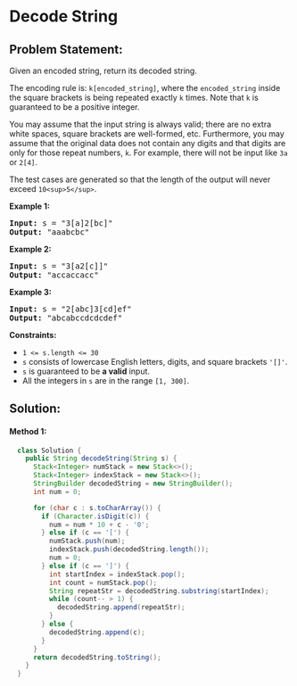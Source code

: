 # Decode String

## Problem Statement:

Given an encoded string, return its decoded string.

The encoding rule is: `k[encoded_string]`, where the `encoded_string` inside the square brackets is being repeated exactly `k` times. Note that `k` is guaranteed to be a positive integer.

You may assume that the input string is always valid; there are no extra white spaces, square brackets are well-formed, etc. Furthermore, you may assume that the original data does not contain any digits and that digits are only for those repeat numbers, `k`. For example, there will not be input like `3a` or `2[4]`.

The test cases are generated so that the length of the output will never exceed `10<sup>5</sup>`.

**Example 1:**

<pre><strong>Input:</strong> s = "3[a]2[bc]"
<strong>Output:</strong> "aaabcbc"
</pre>

**Example 2:**

<pre><strong>Input:</strong> s = "3[a2[c]]"
<strong>Output:</strong> "accaccacc"
</pre>

**Example 3:**

<pre><strong>Input:</strong> s = "2[abc]3[cd]ef"
<strong>Output:</strong> "abcabccdcdcdef"
</pre>

**Constraints:**

* `1 <= s.length <= 30`
* `s` consists of lowercase English letters, digits, and square brackets `'[]'`.
* `s` is guaranteed to be **a valid** input.
* All the integers in `s` are in the range `[1, 300]`.


## Solution:

#### Method 1:

```java
  class Solution {
    public String decodeString(String s) {
      Stack<Integer> numStack = new Stack<>();
      Stack<Integer> indexStack = new Stack<>();
      StringBuilder decodedString = new StringBuilder();
      int num = 0;

      for (char c : s.toCharArray()) {
        if (Character.isDigit(c)) {
          num = num * 10 + c - '0';
        } else if (c == '[') {
          numStack.push(num);
          indexStack.push(decodedString.length());
          num = 0;
        } else if (c == ']') {
          int startIndex = indexStack.pop();
          int count = numStack.pop();
          String repeatStr = decodedString.substring(startIndex);
          while (count-- > 1) {
            decodedString.append(repeatStr);
          }
        } else {
          decodedString.append(c);
        }
      }
      return decodedString.toString();
    }
  }
```
